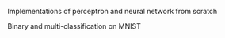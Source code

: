 Implementations of perceptron and neural network from scratch 

Binary and multi-classification on MNIST 
